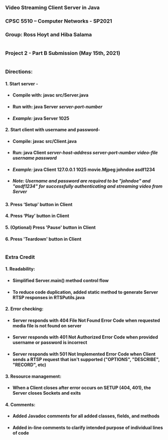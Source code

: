 ### Video Streaming Client Server in Java
### CPSC 5510 – Computer Networks - SP2021
### Group: Ross Hoyt and Hiba Salama
#
### Project 2 - Part B Submission (May 15th, 2021)
#
### Directions:
#### 1.	Start server -
* #### Compile with:  javac src/Server.java
* #### Run with: java Server *server-port-number*
* #### *Example:*  java Server 1025
#### 2.	Start client with username and password-
* #### Compile: javac src/Client.java
* #### Run: java Client *server-host-address server-port-number video-file username password*
* #### *Example:* java Client 127.0.0.1 1025 movie.Mjpeg johndoe asdf1234
* ##### *Note: Username and password are required to be "johndoe" and "asdf1234" for successfully authenticating and streaming video from Server*
#### 3.	Press ‘Setup’ button in Client
#### 4.	Press ‘Play’ button in Client
#### 5. (Optional) Press 'Pause' button in Client
#### 6. Press 'Teardown' button in Client
#
### Extra Credit
#### 1. Readability:
* #### Simplified Server.main() method control flow
* #### To reduce code duplication, added static method to generate Server RTSP responses in RTSPutils.java 
#### 2. Error checking:
* #### Server responds with 404 File Not Found Error Code when requested media file is not found on server
* #### Server responds with 401 Not Authorized Error Code when provided username or password is incorrect
* #### Server responds with 501 Not Implemented Error Code when Client sends a RTSP request that isn't supported ("OPTIONS", "DESCRIBE", "RECORD", etc)
#### 3. Resource management:
* #### When a Client closes after error occurs on SETUP (404, 401), the Server closes Sockets and exits
#### 4. Comments: 
* #### Added Javadoc comments for all added classes, fields, and methods
* #### Added in-line comments to clarify intended purpose of individual lines of code
